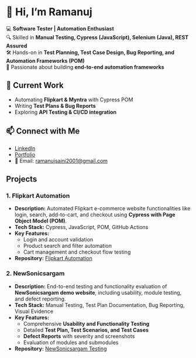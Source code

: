 # 👋 Hi, I’m Ramanuj  

💻 **Software Tester | Automation Enthusiast**  
🔍 Skilled in **Manual Testing, Cypress (JavaScript), Selenium (Java), REST Assured**  
🛠 Hands-on in **Test Planning, Test Case Design, Bug Reporting, and Automation Frameworks (POM)**  
🚀 Passionate about building **end-to-end automation frameworks**  

## 🌟 Current Work  
- Automating **Flipkart & Myntra** with Cypress POM  
- Writing **Test Plans & Bug Reports**  
- Exploring **API Testing & CI/CD integration**  

## 📫 Connect with Me  
- [LinkedIn](https://www.linkedin.com/in/ramanuj-saini-a45465201) 
- [Portfolio](https://ramanuj2001.github.io/Portfolio/)  
- 📧 Email: ramanujsaini2001@gmail.com  


## Projects

### 1. Flipkart Automation
- **Description:** Automated Flipkart e-commerce website functionalities like login, search, add-to-cart, and checkout using **Cypress with Page Object Model (POM)**.  
- **Tech Stack:** Cypress, JavaScript, POM, GitHub Actions  
- **Key Features:**
  - Login and account validation
  - Product search and filter automation
  - Cart management and checkout flow testing  
- **Repository:** [Flipkart Automation](https://github.com/Ramanuj2001/Flipkart-testing)  



### 2. NewSonicsargam
- **Description:** End-to-end testing and functionality evaluation of **NewSonicsargam demo website**, including usability, module testing, and defect reporting.  
- **Tech Stack:** Manual Testing, Test Plan Documentation, Bug Reporting, Visual Evidence  
- **Key Features:**
  - Comprehensive **Usability and Functionality Testing**
  - Detailed **Test Plan, Test Scenarios, and Test Cases**
  - **Defect Reports** with severity and screenshots
  - Evaluation of modules and submodules  
- **Repository:** [NewSonicsargam Testing](https://github.com/Ramanuj2001/NewsonicSargam)  

